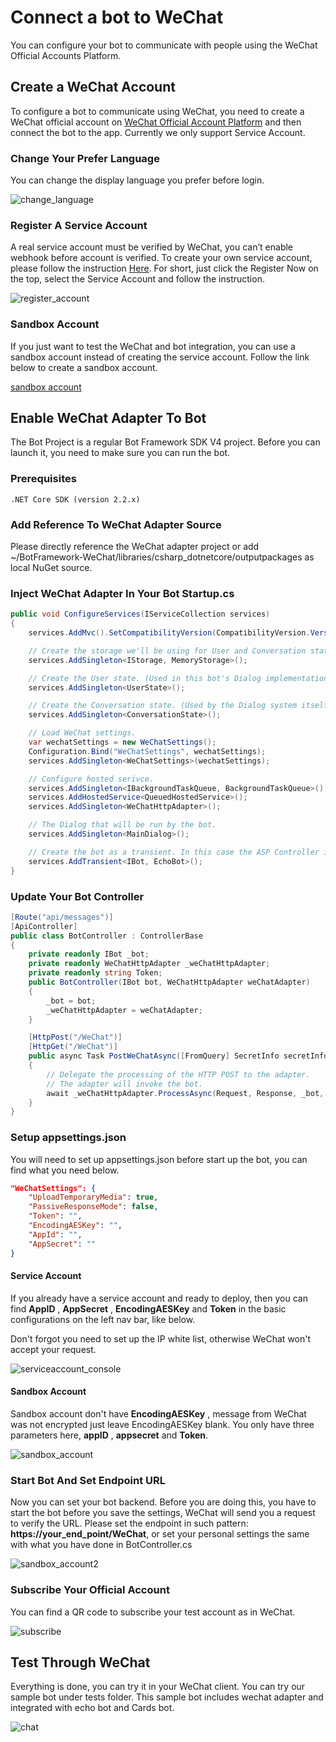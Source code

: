 # Connect a bot to WeChat

You can configure your bot to communicate with people using the WeChat Official Accounts Platform.

## Create a WeChat Account

To configure a bot to communicate using WeChat, you need to create a WeChat official account on [WeChat Official Account Platform](https://mp.weixin.qq.com/?lang=en_US) and then connect the bot to the app. Currently we only support Service Account.

### Change Your Prefer Language

You can change the display language you prefer before login.

 ![change_language](./media/change_language.png)

### Register A Service Account

A real service account must be verified by WeChat, you can’t enable webhook before account is verified. To create your own service account, please follow the instruction [Here](https://kf.qq.com/product/weixinmp.html#hid=87).
For short, just click the Register Now on the top, select the Service Account and follow the instruction.

 ![register_account](./media/register_account.png)

### Sandbox Account

If you just want to test the WeChat and bot integration, you can use a sandbox account instead of creating the service account. Follow the link below to create a sandbox account.

[sandbox account](https://mp.weixin.qq.com/debug/cgi-bin/sandbox?t=sandbox/login)

## Enable WeChat Adapter To Bot

The Bot Project is a regular Bot Framework SDK V4 project. Before you can launch it, you need to make sure you can run the bot.

### Prerequisites

    .NET Core SDK (version 2.2.x)

### Add Reference To WeChat Adapter Source

Please directly reference the WeChat adapter project or add ~/BotFramework-WeChat/libraries/csharp_dotnetcore/outputpackages as local NuGet source.

### Inject WeChat Adapter In Your Bot Startup.cs

```csharp
public void ConfigureServices(IServiceCollection services)
{
    services.AddMvc().SetCompatibilityVersion(CompatibilityVersion.Version_2_2);

    // Create the storage we'll be using for User and Conversation state. (Memory is great for testing purposes.)
    services.AddSingleton<IStorage, MemoryStorage>();

    // Create the User state. (Used in this bot's Dialog implementation.)
    services.AddSingleton<UserState>();

    // Create the Conversation state. (Used by the Dialog system itself.)
    services.AddSingleton<ConversationState>();

    // Load WeChat settings.
    var wechatSettings = new WeChatSettings();
    Configuration.Bind("WeChatSettings", wechatSettings);
    services.AddSingleton<WeChatSettings>(wechatSettings);

    // Configure hosted serivce.
    services.AddSingleton<IBackgroundTaskQueue, BackgroundTaskQueue>();
    services.AddHostedService<QueuedHostedService>();
    services.AddSingleton<WeChatHttpAdapter>();

    // The Dialog that will be run by the bot.
    services.AddSingleton<MainDialog>();

    // Create the bot as a transient. In this case the ASP Controller is expecting an IBot.
    services.AddTransient<IBot, EchoBot>();
}
```

### Update Your Bot Controller

```csharp
[Route("api/messages")]
[ApiController]
public class BotController : ControllerBase
{  
    private readonly IBot _bot;
    private readonly WeChatHttpAdapter _weChatHttpAdapter;
    private readonly string Token;
    public BotController(IBot bot, WeChatHttpAdapter weChatAdapter)
    {
        _bot = bot;
        _weChatHttpAdapter = weChatAdapter;
    }

    [HttpPost("/WeChat")]
    [HttpGet("/WeChat")]
    public async Task PostWeChatAsync([FromQuery] SecretInfo secretInfo)
    {
        // Delegate the processing of the HTTP POST to the adapter.
        // The adapter will invoke the bot.
        await _weChatHttpAdapter.ProcessAsync(Request, Response, _bot, secretInfo);
    }
}
```

### Setup appsettings.json

You will need to set up appsettings.json before start up the bot, you can find what you need below.

```json
"WeChatSettings": {
    "UploadTemporaryMedia": true,
    "PassiveResponseMode": false,
    "Token": "",
    "EncodingAESKey": "",
    "AppId": "",
    "AppSecret": ""
}
```

#### Service Account

If you already have a service account and ready to deploy, then you can find **AppID** , **AppSecret** , **EncodingAESKey** and **Token** in the basic configurations on the left nav bar, like below.

Don't forgot you need to set up the IP white list, otherwise WeChat won't accept your request.

 ![serviceaccount_console](./media/serviceaccount_console.png)

#### Sandbox Account

Sandbox account don't have **EncodingAESKey** , message from WeChat was not encrypted just leave EncodingAESKey blank. You only have three parameters here, **appID** , **appsecret** and **Token**.

 ![sandbox_account](./media/sandbox_account.png)

### Start Bot And Set Endpoint URL

Now you can set your bot backend. Before you are doing this, you have to start the bot before you save the settings, WeChat will send you a request to verify the URL.
Please set the endpoint in such pattern: **https://your_end_point/WeChat**, or set your personal settings the same with what you have done in BotController.cs

 ![sandbox_account2](./media/sandbox_account2.png)

### Subscribe Your Official Account

You can find a QR code to subscribe your test account as in WeChat.

 ![subscribe](./media/subscribe.png)

## Test Through WeChat

Everything is done, you can try it in your WeChat client. You can try our sample bot under tests folder. This sample bot includes wechat adapter and integrated with echo bot and Cards bot.

 ![chat](./media/chat.png)
